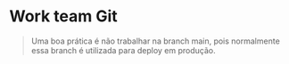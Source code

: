 # Work team Git

> Uma boa prática é não trabalhar na branch main, pois normalmente essa branch é utilizada para deploy em produção.